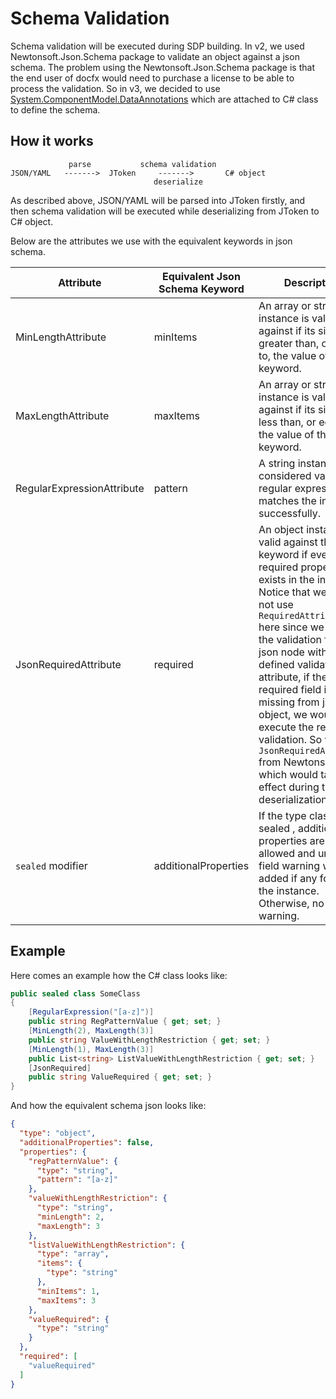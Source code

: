 # Schema Validation
Schema validation will be executed during SDP building. In v2, we used Newtonsoft.Json.Schema package to validate an object against a json schema. The problem using the Newtonsoft.Json.Schema package is that the end user of docfx would need to purchase a license to be able to process the validation. So in v3, we decided to use [System.ComponentModel.DataAnnotations](https://learn.microsoft.com/en-us/dotnet/api/system.componentmodel.dataannotations?view=netframework-4.7.2) which are attached to C# class to define the schema. 

## How it works
```
             parse           schema validation
JSON/YAML   ------->  JToken     ------->       C# object
                                deserialize
```
As described above, JSON/YAML will be parsed into JToken firstly, and then schema validation will be executed while deserializing from JToken to C# object.

Below are the attributes we use with the equivalent keywords in json schema. 

| Attribute | Equivalent Json Schema Keyword | Description | Namespace |
| - | - | - | - |
| MinLengthAttribute | minItems | An array or string instance is valid against if its size is greater than, or equal to, the value of this keyword. | System.ComponentModel.DataAnnotations |
| MaxLengthAttribute | maxItems | An array or string instance is valid against if its size is less than, or equal to, the value of this keyword. | System.ComponentModel.DataAnnotations |
| RegularExpressionAttribute | pattern | A string instance is considered valid if the regular expression matches the instance successfully. | System.ComponentModel.DataAnnotations |
| JsonRequiredAttribute | required | An object instance is valid against this keyword if every required property exists in the instance. Notice that we could not use `RequiredAttribute` here since we execute the validation for each json node with the defined validation attribute, if the required field is missing from json object, we would not execute the required validation. So we use `JsonRequiredAttribute` from Newtonsoft.Json, which would take effect during the deserialization. | Newtonsoft.Json |
| `sealed` modifier | additionalProperties | If the type class is sealed , additional properties are not allowed and unknown field warning will be added if any found in the instance. Otherwise, no warning. | Newtonsoft.Json |

## Example
Here comes an example how the C# class looks like:
```csharp
public sealed class SomeClass
{
    [RegularExpression("[a-z]")]
    public string RegPatternValue { get; set; }
    [MinLength(2), MaxLength(3)]
    public string ValueWithLengthRestriction { get; set; }
    [MinLength(1), MaxLength(3)]
    public List<string> ListValueWithLengthRestriction { get; set; }
    [JsonRequired]
    public string ValueRequired { get; set; }
}
```
And how the equivalent schema json looks like:
```json
{
  "type": "object",
  "additionalProperties": false,
  "properties": {
    "regPatternValue": {
      "type": "string",
      "pattern": "[a-z]"
    },
    "valueWithLengthRestriction": {
      "type": "string",
      "minLength": 2,
      "maxLength": 3
    },
    "listValueWithLengthRestriction": {
      "type": "array",
      "items": {
        "type": "string"
      },
      "minItems": 1,
      "maxItems": 3
    },
    "valueRequired": {
      "type": "string"
    }
  },
  "required": [
    "valueRequired"
  ]
}
```
